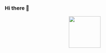 ### Hi there 👋

<div id="header" align="center">
  <img src="https://drive.google.com/file/d/13UJsPXZ-wCVuHeC1R1kBj5wVjEMUrq70/view?usp=sharing" width="100"/>
</div>

